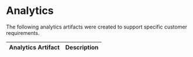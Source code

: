 # Analytics
 
The following analytics artifacts were created to support specific customer requirements.


| Analytics Artifact        | Description       |
| ------                    | ------            |



